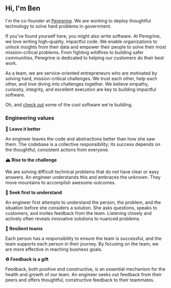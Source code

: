 ## Hi, I'm Ben

I'm the co-founder at [Peregrine](https://www.benrudolph.com). We are working to deploy thoughtful technology to solve hard problems in government.

If you've found yourself here, you might also write software. At Peregrine, we love writing high-quality, impactful code. We enable organizations to unlock insights from their data and empower their people to solve their most mission-critical problems. From fighting wildfires to building safer communities, Peregrine is dedicated to helping our customers do their best work.

As a team, we are service-oriented entrepreneurs who are motivated by solving hard, mission-critical challenges. We trust each other, help each other, and love diving into challenges together. We believe empathy, curiosity, integrity, and excellent execution are key to building impactful software.

Oh, and [check out](releases.peregrine.io) some of the cool software we're building.

### Engineering values

**🧼 Leave it better**

An engineer leaves the code and abstractions better than how she saw them. The codebase is a collective responsibility; its success depends on the thoughtful, consistent actions from everyone.

**🏔 Rise to the challenge**

We are solving difficult technical problems that do not have clear or easy answers. An engineer understands this and embraces the unknown. They move mountains to accomplish awesome outcomes.

**📓 Seek first to understand**

An engineer first attempts to understand the person, the problem, and the situation before she considers a solution. She asks questions, speaks to customers, and invites feedback from the team. Listening closely and actively often reveals innovative solutions to nuanced problems.

**🎳 Resilient teams**

Each person has a responsibility to ensure the team is successful, and the team supports each person in their journey. By focusing on the team, we are more effective in reaching business goals.

**♻ Feedback is a gift**

Feedback, both positive and constructive, is an essential mechanism for the health and growth of our team. An engineer seeks out feedback from their peers and offers thoughtful, constructive feedback to their teammates.
